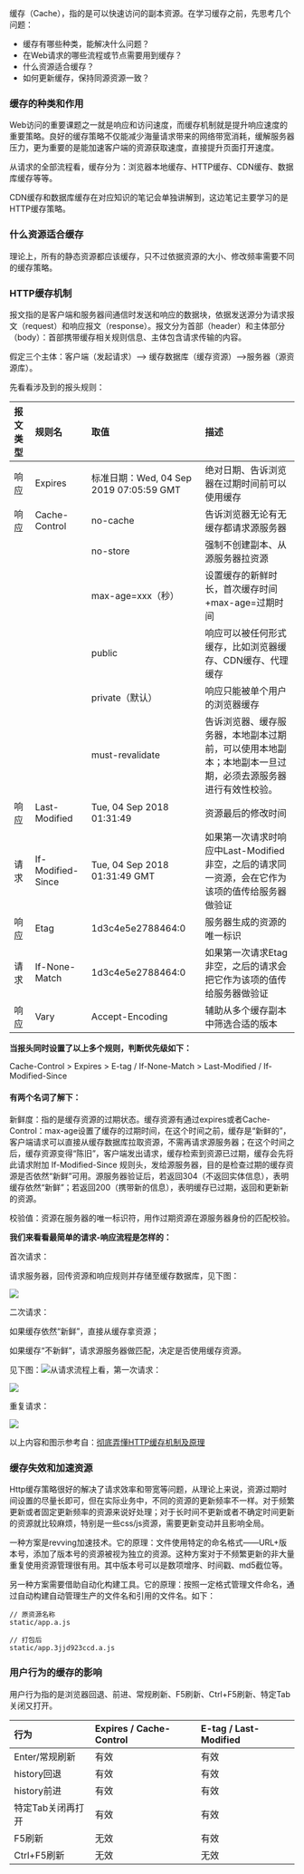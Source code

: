 缓存（Cache），指的是可以快速访问的副本资源。在学习缓存之前，先思考几个问题：

* 缓存有哪些种类，能解决什么问题？
* 在Web请求的哪些流程或节点需要用到缓存？
* 什么资源适合缓存？
* 如何更新缓存，保持同源资源一致？

### 缓存的种类和作用

Web访问的重要课题之一就是响应和访问速度，而缓存机制就是提升响应速度的重要策略。良好的缓存策略不仅能减少海量请求带来的网络带宽消耗，缓解服务器压力，更为重要的是能加速客户端的资源获取速度，直接提升页面打开速度。

从请求的全部流程看，缓存分为：浏览器本地缓存、HTTP缓存、CDN缓存、数据库缓存等等。

CDN缓存和数据库缓存在对应知识的笔记会单独讲解到，这边笔记主要学习的是HTTP缓存策略。

### 什么资源适合缓存

理论上，所有的静态资源都应该缓存，只不过依据资源的大小、修改频率需要不同的缓存策略。

### HTTP缓存机制

报文指的是客户端和服务器间通信时发送和响应的数据块，依据发送源分为请求报文（request）和响应报文（response）。报文分为首部（header）和主体部分（body）：首部携带缓存相关规则信息、主体包含请求传输的内容。

假定三个主体：客户端（发起请求）——&gt; 缓存数据库（缓存资源）——&gt;服务器（源资源库）。

先看看涉及到的报头规则：

| **报文类型** | **规则名** | **取值** | **描述** |
| :--- | :--- | :--- | :--- |
| 响应 | Expires | 标准日期：Wed, 04 Sep 2019 07:05:59 GMT | 绝对日期、告诉浏览器在过期时间前可以使用缓存 |
| 响应 | Cache-Control | no-cache | 告诉浏览器无论有无缓存都请求源服务器 |
|  |  | no-store | 强制不创建副本、从源服务器拉资源 |
|  |  | max-age=xxx（秒） | 设置缓存的新鲜时长，首次缓存时间+max-age=过期时间 |
|  |  | public | 响应可以被任何形式缓存，比如浏览器缓存、CDN缓存、代理缓存 |
|  |  | private（默认） | 响应只能被单个用户的浏览器缓存 |
|  |  | must-revalidate | 告诉浏览器、缓存服务器，本地副本过期前，可以使用本地副本；本地副本一旦过期，必须去源服务器进行有效性校验。 |
| 响应 | Last-Modified | Tue, 04 Sep 2018 01:31:49 | 资源最后的修改时间 |
| 请求 | If-Modified-Since | Tue, 04 Sep 2018 01:31:49 GMT | 如果第一次请求时响应中Last-Modified非空，之后的请求同一资源，会在它作为该项的值传给服务器做验证 |
| 响应 | Etag | 1d3c4e5e2788464:0 | 服务器生成的资源的唯一标识 |
| 请求 | If-None-Match | 1d3c4e5e2788464:0 | 如果第一次请求Etag非空，之后的请求会把它作为该项的值传给服务器做验证 |
| 响应 | Vary | Accept-Encoding | 辅助从多个缓存副本中筛选合适的版本 |

**当报头同时设置了以上多个规则，判断优先级如下：**

Cache-Control &gt; Expires &gt; E-tag / If-None-Match &gt; Last-Modified / If-Modified-Since

#### **有两个名词了解下：**

新鲜度：指的是缓存资源的过期状态。缓存资源有通过expires或者Cache-Control：max-age设置了缓存的过期时间，在这个时间之前，缓存是“新鲜的”，客户端请求可以直接从缓存数据库拉取资源，不需再请求源服务器；在这个时间之后，缓存资源变得“陈旧”，客户端发出请求，缓存检索到资源已过期，缓存会先将此请求附加 If-Modified-Since 规则头，发给源服务器，目的是检查过期的缓存资源是否依然“新鲜”可用。源服务器验证后，若返回304（不返回实体信息），表明缓存依然“新鲜”；若返回200（携带新的信息），表明缓存已过期，返回和更新新的资源。

校验值：资源在服务器的唯一标识符，用作过期资源在源服务器身份的匹配校验。

**我们来看看最简单的请求-响应流程是怎样的：**

首次请求：

请求服务器，回传资源和响应规则并存储至缓存数据库，见下图：

![](/assets/cache4.png)

二次请求：

如果缓存依然“新鲜”，直接从缓存拿资源；

如果缓存“不新鲜”，请求源服务器做匹配，决定是否使用缓存资源。

见下图：![](/assets/cache7.png)从请求流程上看，第一次请求：

![](/assets/cache2.png)

重复请求：

![](/assets/cache3.png)

以上内容和图示参考自：[彻底弄懂HTTP缓存机制及原理](https://www.cnblogs.com/chenqf/p/6386163.html)

### 缓存失效和加速资源

Http缓存策略很好的解决了请求效率和带宽等问题，从理论上来说，资源过期时间设置的尽量长即可，但在实际业务中，不同的资源的更新频率不一样。对于频繁更新或者固定更新频率的资源来说好处理；对于长时间不更新或者不确定时间更新的资源就比较麻烦，特别是一些css/js资源，需要更新变动并且影响全局。

一种方案是revving加速技术。它的原理：文件使用特定的命名格式——URL+版本号，添加了版本号的资源被视为独立的资源。这种方案对于不频繁更新的非大量重复使用资源管理很有用。其中版本号可以是数项增序、时间戳、md5截位等。

另一种方案需要借助自动化构建工具。它的原理：按照一定格式管理文件命名，通过自动构建自动管理生产的文件名和引用的文件名。如下：

```
// 原资源名称
static/app.a.js

// 打包后
static/app.3jjd923ccd.a.js
```

### 用户行为的缓存的影响

用户行为指的是浏览器回退、前进、常规刷新、F5刷新、Ctrl+F5刷新、特定Tab关闭又打开。

| **行为** | **Expires / Cache-Control** | **E-tag / Last-Modified** |
| :--- | :--- | :--- |
| Enter/常规刷新 | 有效 | 有效 |
| history回退 | 有效 | 有效 |
| history前进 | 有效 | 有效 |
| 特定Tab关闭再打开 | 有效 | 有效 |
| F5刷新 | 无效 | 有效 |
| Ctrl+F5刷新 | 无效 | 无效 |








